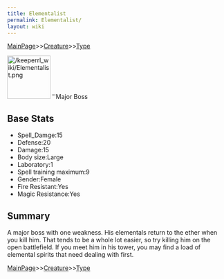 ```yaml
---
title: Elementalist
permalink: Elementalist/
layout: wiki
---
```


[MainPage](/keeperrl_wiki/ "wikilink")>>[Creature](/keeperrl_wiki/Creature_Guide "wikilink")>>[Type](/keeperrl_wiki/Type "wikilink")

<img src="/keeperrl_wiki/Elementalist.png" title="fig:/keeperrl_wiki/Elementalist.png" alt="/keeperrl_wiki/Elementalist.png" width="100" />
''Major Boss

Base Stats
----------

-   Spell\_Damge:15
-   Defense:20
-   Damage:15
-   Body size:Large
-   Laboratory:1
-   Spell training maximum:9
-   Gender:Female
-   Fire Resistant:Yes
-   Magic Resistance:Yes

Summary
-------

A major boss with one weakness. His elementals return to the ether when
you kill him. That tends to be a whole lot easier, so try killing him on
the open battlefield. If you meet him in his tower, you may find a load
of elemental spirits that need dealing with first.

[MainPage](/keeperrl_wiki/ "wikilink")>>[Creature](/keeperrl_wiki/Creature_Guide "wikilink")>>[Type](/keeperrl_wiki/Type "wikilink")

